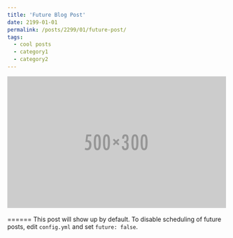 ```yaml
---
title: 'Future Blog Post'
date: 2199-01-01
permalink: /posts/2299/01/future-post/
tags:
  - cool posts
  - category1
  - category2
---
```

<img src='/images/500x300.png'>

======
This post will show up by default. To disable scheduling of future posts, edit `config.yml` and set `future: false`. 
